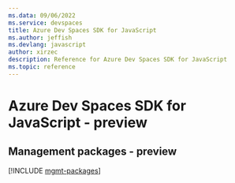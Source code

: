 ```yaml
---
ms.data: 09/06/2022
ms.service: devspaces
title: Azure Dev Spaces SDK for JavaScript
ms.author: jeffish
ms.devlang: javascript
author: xirzec
description: Reference for Azure Dev Spaces SDK for JavaScript
ms.topic: reference
---
```

# Azure Dev Spaces SDK for JavaScript - preview

## Management packages - preview
[!INCLUDE [mgmt-packages](dev-spaces-mgmt-index.md)]
